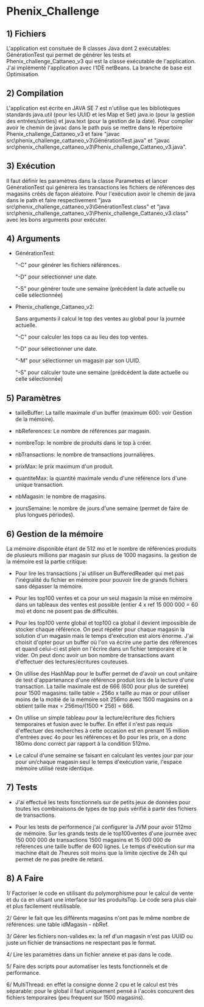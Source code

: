 # Phenix_Challenge
## 1) Fichiers
   
   L'application est consituée de 8 classes Java dont 2 exécutables: GénérationTest qui permet de générer les tests et Phenix_challenge_Cattaneo_v3 qui est la classe exécutable de l'application. J'ai implémenté l'application avec l'IDE netBeans. La branche de base est Optimisation.

## 2) Compilation

   L'application est écrite en JAVA SE 7 est n'utilise que les bibliotèques standards java.util (pour les UUID et les Map et Set) java.io (pour la gestion des entrées/sorties) et java.text (pour la gestion de la date).
   Pour compiler avoir le chemin de javac dans le path puis se mettre dans le répertoire Phenix_challenge_Cattaneo_v3 et faire "javac src\phenix_challenge_cattaneo_v3\GénérationTest.java" et "javac src\phenix_challenge_cattaneo_v3\Phenix_challenge_Cattaneo_v3.java".

## 3) Exécution

   Il faut définir les paramètres dans la classe Parametres et lancer GénérationTest qui génèrera les transactions les fichiers de références des magasins créés de façon aléatoire.
   Pour l'exécution avoir le chemin de java dans le path et faire respectivement "java src\phenix_challenge_cattaneo_v3\GénérationTest.class" et "java src\phenix_challenge_cattaneo_v3\Phenix_challenge_Cattaneo_v3.class" avec les bons arguments pour exécuter.
   
## 4) Arguments

   - GénérationTest:
   
      "-C" pour générer les fichiers références.
      
      "-D" <AAAAMMJJ> pour sélectionner une date.
   
      "-S" pour générer toute une semaine (précédent la date actuelle ou celle sélectionnée)
   
   - Phenix_challenge_Cattaneo_v2:
   
      Sans arguments il calcul le top des ventes au global pour la journée actuelle.
      
      "-C" pour calculer les tops ca au lieu des top ventes.
      
      "-D" <AAAAMMJJ> pour sélectionner une date.
   
      "-M" <UUID> pour sélectionner un magasin par son UUID.
   
      "-S" pour calculer toute une semaine (prédcédent la date actuelle ou celle sélectionnée)
   
## 5) Paramètres

   - tailleBuffer: La taille maximale d'un buffer (maximum 600: voir Gestion de la mémoire).

   - nbReferences: Le nombre de références par magasin.
    
   - nombreTop: le nombre de produits dans le top à créer.
    
   - nbTransactions: le nombre de transactions journalières.
    
   - prixMax: le prix maximum d'un produit. 
    
   - quantiteMax: la quantité maximale vendu d'une référence lors d'une unique transaction.
    
   - nbMagasin: le nombre de magasins.
   
   - joursSemaine: le nombre de jours d'une semaine (permet de faire de plus longues périodes).

## 6) Gestion de la mémoire

   La mémoire disponible étant de 512 mo et le nombre de références produits de plusieurs millions par magasin sur pluss de 1000 magasins. la gestion de la mémoire est la partie critique:
   
   -  Pour lire les transactions j'ai utiliser un BufferedReader qui met pas l'inégralité du fichier en mémoire pour pouvoir lire de grands fichiers sans dépasser la mémoire.
   
   -  Pour les top100 ventes et ca pour un seul magasin la mise en mémoire dans un tableaux des ventes est possible (entier 4 x ref 15 000 000 = 60 mo) et donc ne posent pas de difficultés.
   
   -  Pour les top100 vente global et top100 ca global il devient impossible de stocker chaque référence. On peut répéter pour chaque magasin la solution d'un magasin mais le temps d'exécution est alors énorme. J'ai choisit d'opter pour un buffer où l'on va écrire une partie des références et quand celui-ci est plein on l'écrire dans un fichier temporaire et le vider. On peut donc avoir un bon nombre de transactions avant d'effectuer des lectures/écritures couteuses.
   
   - On utilise des HashMap pour le buffer permet de d'avoir un cout unitaire de test d'appartenance d'une référence produit lors de la lecture d'une transaction. La taille maximale est de 666 (600 pour plus de suretée) pour 1500 magasins: taille table = 256o x taille au max or pour utiliser moins de la moitié de la mémoire soit 256mo avec 1500 magasins on a obtient taille max = 256mo/(1500 * 256) = 666. 
   
   - On utilise un simple tableau pour la lecture/écriture des fichiers temporaires et fusion avec le buffer. En effet il n'est pas requis d'effectuer des recherches à cette occasion est en prenant 15 million d'entrées avec 4o pour les références et 8o pour les prix, on a donc 180mo donc correct par rapport à la condition 512mo.
   
   - Le calcul d'une semaine se faisant en calculant les ventes jour par jour pour un/chaque magasin seul le temps d'exécution varie, l'espace mémoire utilisé reste identique.
   
## 7) Tests

   - J'ai effectué les tests fonctionnels sur de petits jeux de données pour toutes les combinaisons de types de top puis vérifié à partir des fichiers de transactions.
   
   - Pour les tests de performence j'ai configurer la JVM pour avoir 512mo de mémoire. Sur les grands tests de le top100ventes d'une journée avec 150 000 000 de transactions 1500 magasins et 15 000 000 de références une taille buffer de 600 lignes. Le temps d'exécution sur ma machine était de 7heures soit moins que la limite ojective de 24h qui permet de ne pas predre de retard.

## 8) A Faire

   1/ Factoriser le code en utilisant du polymorphisme pour le calcul de vente et du ca en ulisant une interface sur les produitsTop. Le code sera plus clair et plus facilement réutilisable.

   2/ Gérer le fait que les différents magasins n'ont pas le même nombre de références: une table idMagasin - nbRef.

   3/ Gérer les fichiers non-valides ex: la ref d'un magasin n'est pas UUID ou juste un fichier de transactions ne respectant pas le format.

   4/ Lire les paramètres dans un fichier annexe et pas dans le code.
   
   5/ Faire des scripts pour automatiser les tests fonctionnels et de performance.
      
   6/ MultiThread: en effet la consigne donne 2 cpu et le calcul est très séparable: pour le global il faut uniquement pensé à l'accès concurent des fichiers temporaires (peu fréquent sur 1500 magasins).
